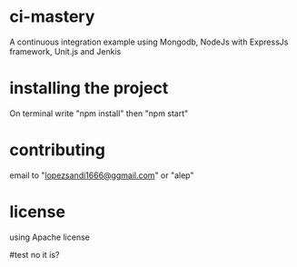 # ci-mastery
A continuous integration example using Mongodb, NodeJs with ExpressJs framework, Unit.js and Jenkis

# installing the project
On terminal write "npm install"
then "npm start"

# contributing
email to "lopezsandi1666@ggmail.com" or "alep"

# license
using Apache license


#test
no it is?



